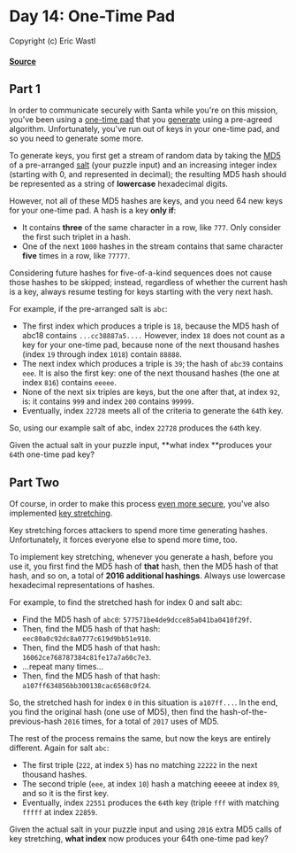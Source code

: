 # Day 14: One-Time Pad
Copyright (c) Eric Wastl
#### [Source](https://adventofcode.com/2016/day/14)

## Part 1

In order to communicate securely with Santa while you're on this mission, you've been using a [one-time pad](https://en.wikipedia.org/wiki/One-time_pad) that you [generate](https://en.wikipedia.org/wiki/Security_through_obscurity) using a pre-agreed algorithm. Unfortunately, you've run out of keys in your one-time pad, and so you need to generate some more.

To generate keys, you first get a stream of random data by taking the [MD5](https://en.wikipedia.org/wiki/MD5) of a pre-arranged [salt](https://en.wikipedia.org/wiki/Salt_(cryptography)) (your puzzle input) and an increasing integer index (starting with 0, and represented in decimal); the resulting MD5 hash should be represented as a string of **lowercase** hexadecimal digits.

However, not all of these MD5 hashes are keys, and you need 64 new keys for your one-time pad. A hash is a key **only if**:

* It contains **three** of the same character in a row, like `777`. Only consider the first such triplet in a hash.
* One of the next `1000` hashes in the stream contains that same character **five** times in a row, like `77777`.

Considering future hashes for five-of-a-kind sequences does not cause those hashes to be skipped; instead, regardless of whether the current hash is a key, always resume testing for keys starting with the very next hash.

For example, if the pre-arranged salt is `abc`:

* The first index which produces a triple is `18`, because the MD5 hash of abc18 contains `...cc38887a5....` However, index `18` does not count as a key for your one-time pad, because none of the next thousand hashes (index `19` through index `1018`) contain `88888`.
* The next index which produces a triple is `39`; the hash of `abc39` contains `eee`. It is also the first key: one of the next thousand hashes (the one at index `816`) contains `eeeee`.
* None of the next six triples are keys, but the one after that, at index `92`, is: it contains `999` and index `200` contains `99999`.
* Eventually, index `22728` meets all of the criteria to generate the `64`th key.

So, using our example salt of abc, index `22728` produces the `64`th key.

Given the actual salt in your puzzle input, **what index **produces your `64`th one-time pad key?

## Part Two

Of course, in order to make this process [even more secure](https://en.wikipedia.org/wiki/MD5#Security), you've also implemented [key stretching](https://en.wikipedia.org/wiki/Key_stretching).

Key stretching forces attackers to spend more time generating hashes. Unfortunately, it forces everyone else to spend more time, too.

To implement key stretching, whenever you generate a hash, before you use it, you first find the MD5 hash of **that** hash, then the MD5 hash of that hash, and so on, a total of **2016 additional hashings**. Always use lowercase hexadecimal representations of hashes.

For example, to find the stretched hash for index 0 and salt abc:

* Find the MD5 hash of `abc0`: `577571be4de9dcce85a041ba0410f29f`.
* Then, find the MD5 hash of that hash: `eec80a0c92dc8a0777c619d9bb51e910`.
* Then, find the MD5 hash of that hash: `16062ce768787384c81fe17a7a60c7e3`.
* ...repeat many times...
* Then, find the MD5 hash of that hash: `a107ff634856bb300138cac6568c0f24`.

So, the stretched hash for index `0` in this situation is `a107ff...`. In the end, you find the original hash (one use of MD5), then find the hash-of-the-previous-hash `2016` times, for a total of `2017` uses of MD5.

The rest of the process remains the same, but now the keys are entirely different. Again for salt `abc`:

* The first triple (`222`, at index `5`) has no matching `22222` in the next thousand hashes.
* The second triple (`eee`, at index `10`) hash a matching eeeee at index `89`, and so it is the first key.
* Eventually, index `22551` produces the `64`th key (triple `fff` with matching `fffff` at index `22859`.

Given the actual salt in your puzzle input and using `2016` extra MD5 calls of key stretching, **what index** now produces your 64th one-time pad key?
